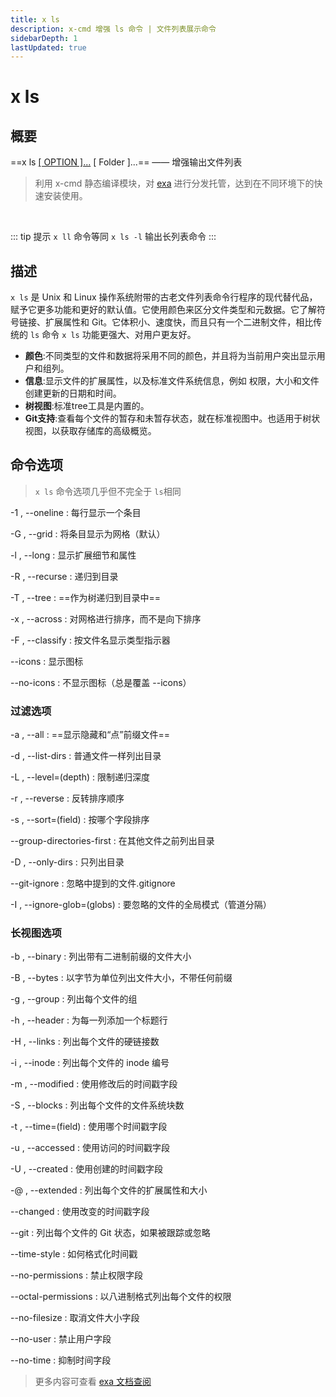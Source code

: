 ```yaml
---
title: x ls
description: x-cmd 增强 ls 命令 | 文件列表展示命令
sidebarDepth: 1
lastUpdated: true
---
```


# x ls

<Terminal :termIndex="0"/>

## 概要
==x ls [[ OPTION ]...](#命令选项) [ Folder ]...==  ——  增强输出文件列表

> 利用 x-cmd 静态编译模块，对 [exa](https://github.com/ogham/exa) 进行分发托管，达到在不同环境下的快速安装使用。

<br>

::: tip 提示
`x ll` 命令等同 `x ls -l` 输出长列表命令
:::

## 描述

`x ls` 是 Unix 和 Linux 操作系统附带的古老文件列表命令行程序的现代替代品，赋予它更多功能和更好的默认值。它使用颜色来区分文件类型和元数据。它了解符号链接、扩展属性和 Git。它体积小、速度快，而且只有一个二进制文件，相比传统的 `ls` 命令 `x ls` 功能更强大、对用户更友好。

- **颜色**:不同类型的文件和数据将采用不同的颜色，并且将为当前用户突出显示用户和组列。
- **信息**:显示文件的扩展属性，以及标准文件系统信息，例如 权限，大小和文件创建更新的日期和时间。
- **树视图**:标准tree工具是内置的。
- **Git支持**:查看每个文件的暂存和未暂存状态，就在标准视图中。也适用于树状视图，以获取存储库的高级概览。

## 命令选项

> `x ls` 命令选项几乎但不完全于 `ls`相同

-1 , --oneline
:   每行显示一个条目

-G , --grid
: 将条目显示为网格（默认）

-l , --long
: 显示扩展细节和属性

-R , --recurse
:  递归到目录

-T , --tree
: ==作为树递归到目录中==

-x , --across
: 对网格进行排序，而不是向下排序

-F , --classify
: 按文件名显示类型指示器

--icons
: 显示图标

--no-icons
: 不显示图标（总是覆盖 --icons）

### 过滤选项

-a , --all
: ==显示隐藏和“点”前缀文件==

-d , --list-dirs
: 普通文件一样列出目录

-L , --level=(depth)
: 限制递归深度

-r , --reverse
: 反转排序顺序

-s , --sort=(field)
: 按哪个字段排序

--group-directories-first
: 在其他文件之前列出目录

-D , --only-dirs
: 只列出目录

--git-ignore
: 忽略中提到的文件.gitignore

-I , --ignore-glob=(globs)
: 要忽略的文件的全局模式（管道分隔）

### 长视图选项

-b , --binary
: 列出带有二进制前缀的文件大小

-B , --bytes
: 以字节为单位列出文件大小，不带任何前缀

-g , --group
: 列出每个文件的组

-h , --header
: 为每一列添加一个标题行

-H , --links
: 列出每个文件的硬链接数

-i , --inode
: 列出每个文件的 inode 编号

-m , --modified
: 使用修改后的时间戳字段

-S , --blocks
: 列出每个文件的文件系统块数

-t , --time=(field)
: 使用哪个时间戳字段

-u , --accessed
: 使用访问的时间戳字段

-U , --created
: 使用创建的时间戳字段

-@ , --extended
: 列出每个文件的扩展属性和大小

--changed
: 使用改变的时间戳字段

--git
: 列出每个文件的 Git 状态，如果被跟踪或忽略

--time-style
: 如何格式化时间戳

--no-permissions
: 禁止权限字段

--octal-permissions
: 以八进制格式列出每个文件的权限

--no-filesize
: 取消文件大小字段

--no-user
: 禁止用户字段

--no-time
: 抑制时间字段


> 更多内容可查看 [exa 文档查阅](https://github.com/ogham/exa)